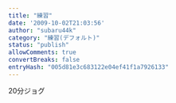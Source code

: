 ```yaml
---
title: "練習"
date: '2009-10-02T21:03:56'
author: "subaru44k"
category: "練習(デフォルト)"
status: "publish"
allowComments: true
convertBreaks: false
entryHash: "005d81e3c683122e04ef41f1a7926133"
---
```

20分ジョグ
